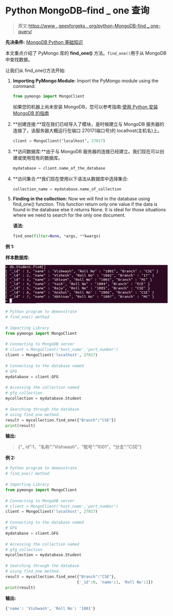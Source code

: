 # Python MongoDB–find _ one 查询

> 原文:[https://www . geesforgeks . org/python-MongoDB-find _ one-query/](https://www.geeksforgeeks.org/python-mongodb-find_one-query/)

**先决条件:** [MongoDB Python 基础知识](https://www.geeksforgeeks.org/mongodb-and-python/)

本文重点介绍了 PyMongo 库的 **find_one()** 方法。`find_one()`用于从 MongoDB 中查找数据。

让我们从 find_one()方法开始:

1.  **Importing PyMongo Module:** Import the PyMongo module using the command:

    ```py
    from pymongo import MongoClient
    ```

    如果您的机器上尚未安装 MongoDB，您可以参考指南:[使用 Python 安装 MongoDB 的指南](https://www.geeksforgeeks.org/guide-install-mongodb-python-windows/)

2.  **创建连接:**现在我们已经导入了模块，是时候建立与 MongoDB 服务器的连接了，该服务器大概运行在端口 27017(端口号)的 localhost(主机名)上。

    ```py
    client = MongoClient(‘localhost’, 27017)
    ```

3.  **访问数据库:**由于与 MongoDB 服务器的连接已经建立。我们现在可以创建或使用现有的数据库。

    ```py
    mydatabase = client.name_of_the_database
    ```

4.  **访问集合:**我们现在使用以下语法从数据库中选择集合:

    ```py
    collection_name = mydatabase.name_of_collection
    ```

5.  **Finding in the collection:** Now we will find in the database using find_one() function. This function return only one value if the data is found in the database else it returns None. It is ideal for those situations where we need to search for the only one document.

    **语法:**

    ```py
    find_one(filter=None, *args, **kwargs)
    ```

**例 1:**

**样本数据库:**

![python-mongodb-insert-one-21](img/0daa20c70fcc0b008a964432fd006802.png)

```py
# Python program to demonstrate
# find_one() method

# Importing Library
from pymongo import MongoClient

# Connecting to MongoDB server
# client = MongoClient('host_name','port_number')
client = MongoClient('localhost', 27017)

# Connecting to the database named
# GFG
mydatabase = client.GFG

# Accessing the collection named
# gfg_collection
mycollection = mydatabase.Student

# Searching through the database
# using find_one method.
result = mycollection.find_one({"Branch":"CSE"})
print(result)
```

**输出:**

> {“_ id”:1，“名称”:“Vishwash”，“辊号”:“1001”，“分支”:“CSE”}

**例 2:**

```py
# Python program to demonstrate
# find_one() method

# Importing Library
from pymongo import MongoClient

# Connecting to MongoDB server
# client = MongoClient('host_name','port_number')
client = MongoClient('localhost', 27017)

# Connecting to the database named
# GFG
mydatabase = client.GFG

# Accessing the collection named
# gfg_collection
mycollection = mydatabase.Student

# Searching through the database
# using find_one method.
result = mycollection.find_one({"Branch":"CSE"},
                               {'_id':0, 'name':1, 'Roll No':1})
print(result)
```

**输出:**

```py
{'name': 'Vishwash', 'Roll No': '1001'}

```